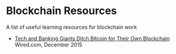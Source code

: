 # Blockchain Resources
A list of useful learning resources for blockchain work

- [Tech and Banking Giants Ditch Bitcoin for Their Own Blockchain][1] Wired.com, December 2015

[1]: http://www.wired.com/2015/12/big-tech-joins-big-banks-to-create-alternative-to-bitcoins-blockchain/
